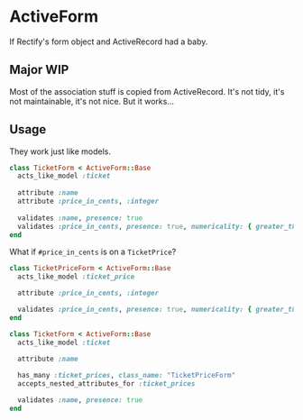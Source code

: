 # ActiveForm

If Rectify's form object and ActiveRecord had a baby.

## Major WIP

Most of the association stuff is copied from ActiveRecord. It's not tidy, it's not maintainable, it's not nice. But it works... 

## Usage

They work just like models.

```ruby
class TicketForm < ActiveForm::Base 
  acts_like_model :ticket 
  
  attribute :name 
  attribute :price_in_cents, :integer
  
  validates :name, presence: true  
  validates :price_in_cents, presence: true, numericality: { greater_than: 0 }
end
```

What if `#price_in_cents` is on a `TicketPrice`?

```ruby
class TicketPriceForm < ActiveForm::Base
  acts_like_model :ticket_price

  attribute :price_in_cents, :integer

  validates :price_in_cents, presence: true, numericality: { greater_than: 0 }
end

class TicketForm < ActiveForm::Base 
  acts_like_model :ticket 
  
  attribute :name

  has_many :ticket_prices, class_name: "TicketPriceForm"
  accepts_nested_attributes_for :ticket_prices

  validates :name, presence: true  
end
```

